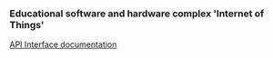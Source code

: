 ### Educational software and hardware complex 'Internet of Things'

[API Interface documentation](docs/Docs.md)